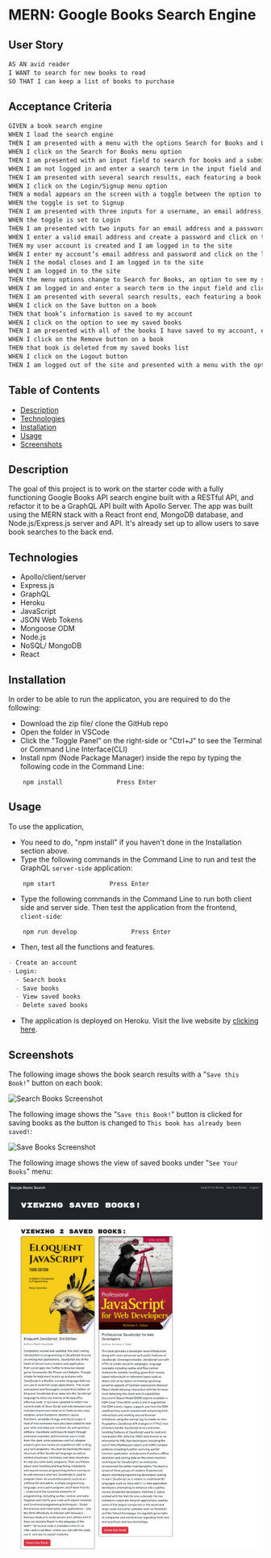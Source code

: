 # MERN: Google Books Search Engine

## User Story

```md
AS AN avid reader
I WANT to search for new books to read
SO THAT I can keep a list of books to purchase
```

## Acceptance Criteria

```md
GIVEN a book search engine
WHEN I load the search engine
THEN I am presented with a menu with the options Search for Books and Login/Signup and an input field to search for books and a submit button
WHEN I click on the Search for Books menu option
THEN I am presented with an input field to search for books and a submit button
WHEN I am not logged in and enter a search term in the input field and click the submit button
THEN I am presented with several search results, each featuring a book’s title, author, description, image, and a link to that book on the Google Books site
WHEN I click on the Login/Signup menu option
THEN a modal appears on the screen with a toggle between the option to log in or sign up
WHEN the toggle is set to Signup
THEN I am presented with three inputs for a username, an email address, and a password, and a signup button
WHEN the toggle is set to Login
THEN I am presented with two inputs for an email address and a password and login button
WHEN I enter a valid email address and create a password and click on the signup button
THEN my user account is created and I am logged in to the site
WHEN I enter my account’s email address and password and click on the login button
THEN I the modal closes and I am logged in to the site
WHEN I am logged in to the site
THEN the menu options change to Search for Books, an option to see my saved books, and Logout
WHEN I am logged in and enter a search term in the input field and click the submit button
THEN I am presented with several search results, each featuring a book’s title, author, description, image, and a link to that book on the Google Books site and a button to save a book to my account
WHEN I click on the Save button on a book
THEN that book’s information is saved to my account
WHEN I click on the option to see my saved books
THEN I am presented with all of the books I have saved to my account, each featuring the book’s title, author, description, image, and a link to that book on the Google Books site and a button to remove a book from my account
WHEN I click on the Remove button on a book
THEN that book is deleted from my saved books list
WHEN I click on the Logout button
THEN I am logged out of the site and presented with a menu with the options Search for Books and Login/Signup and an input field to search for books and a submit button
```

## Table of Contents

- [Description](#description)
- [Technologies](#technologies)
- [Installation](#installation)
- [Usage](#usage)
- [Screenshots](#screenshots)

## Description

The goal of this project is to work on the starter code with a fully functioning Google Books API search engine built with a RESTful API, and refactor it to be a GraphQL API built with Apollo Server. The app was built using the MERN stack with a React front end, MongoDB database, and Node.js/Express.js server and API. It's already set up to allow users to save book searches to the back end.

## Technologies

- Apollo/client/server
- Express.js
- GraphQL
- Heroku
- JavaScript
- JSON Web Tokens
- Mongoose ODM
- Node.js
- NoSQL/ MongoDB
- React

## Installation

In order to be able to run the applicaton, you are required to do the following:

- Download the zip file/ clone the GitHub repo
- Open the folder in VSCode
- Click the "Toggle Panel" on the right-side or "Ctrl+J" to see the Terminal or Command Line Interface(CLI)
- Install npm (Node Package Manager) inside the repo by typing the following code in the Command Line:

```
    npm install               Press Enter
```

## Usage

To use the application,

- You need to do, "npm install" if you haven't done in the Installation section above.
- Type the following commands in the Command Line to run and test the GraphQL `server-side` application:

```
    npm start               Press Enter
```

- Type the following commands in the Command Line to run both client side and server side. Then test the application from the frontend, `client-side`:

```
    npm run develop               Press Enter
```

- Then, test all the functions and features.
```md
- Create an account
- Login:
  - Search books
  - Save books
  - View saved books
  - Delete saved books
```
- The application is deployed on Heroku. Visit the live website by [clicking here](https://skhai77-0c7c047bfdb5.herokuapp.com/).


## Screenshots

The following image shows the book search results with a "`Save this Book!`" button on each book:

![Search Books Screenshot](./client/src/assets/screenshots/search-books.png)


The following image shows the "`Save this Book!`" button is clicked for saving books as the button is changed to `This book has already been saved!`:

![Save Books Screenshot](./client/src/assets/screenshots/save-books.png)


The following image shows the view of saved books under "`See Your Books`" menu:

![View Saved Books Screenshot](./client/src/assets/screenshots/view-saved-books.png)